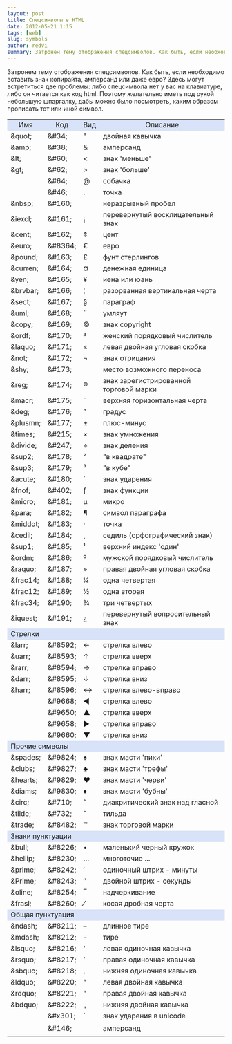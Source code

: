 ```yaml
---
layout: post
title: Спецсимволы в HTML
date: 2012-05-21 1:15
tags: [web]
slug: symbols
author: redVi
summary: Затронем тему отображения спецсимволов. Как быть, если необходимо вставить знак копирайта, амперсанд или даже евро?
---
```


Затронем тему отображения спецсимволов. Как быть, если необходимо вставить знак копирайта, амперсанд или даже евро? Здесь могут встретиться две проблемы: либо спецсимвола нет у вас на клавиатуре, либо он читается как код html. Поэтому желательно иметь под рукой небольшую шпаргалку, дабы можно было посмотреть, каким образом прописать тот или иной символ.

<table border="0" cellpadding="3" cellspacing="1">
  <tbody>
<tr bgcolor="#d8e2f8" colspan="4">
      <td align="center">Имя</td>
      <td align="center">Код</td>
      <td align="center">Вид</td>
      <td align="center">Описание</td>
    </tr>
<tr>
      <td>&amp;quot;</td>
      <td>&amp;#34;</td>
      <td>"</td>
      <td>двойная кавычка</td>
    </tr>
<tr>
      <td>&amp;amp;</td>
      <td>&amp;#38;</td>
      <td>&amp;</td>
      <td>амперсанд</td>
    </tr>
<tr>
      <td>&amp;lt;</td>
      <td>&amp;#60;</td>
      <td>&lt;</td>
      <td>знак 'меньше'</td>
    </tr>
<tr>
      <td>&amp;gt;</td>
      <td>&amp;#62;</td>
      <td>&gt;</td>
      <td>знак 'больше'</td>
    </tr>
<tr>
      <td></td>
      <td>&amp;#64;</td>
      <td>@</td>
      <td>собачка</td>
    </tr>
<tr>
      <td></td>
      <td>&amp;#46;</td>
      <td>.</td>
      <td>точка</td>
    </tr>
<tr>
      <td>&amp;nbsp;</td>
      <td>&amp;#160;</td>
      <td></td>
      <td>неразрывный пробел</td>
    </tr>
<tr>
      <td>&amp;iexcl;</td>
      <td>&amp;#161;</td>
      <td>¡</td>
      <td>перевернутый восклицательный знак</td>
    </tr>
<tr>
      <td>&amp;cent;</td>
      <td>&amp;#162;</td>
      <td>¢</td>
      <td>цент</td>
    </tr>
<tr>
      <td>&amp;euro;</td>
      <td>&amp;#8364;</td>
      <td>€</td>
      <td>евро</td>
    </tr>
<tr>
      <td>&amp;pound;</td>
      <td>&amp;#163;</td>
      <td>£</td>
      <td>фунт стерлингов</td>
    </tr>
<tr>
      <td>&amp;curren;</td>
      <td>&amp;#164;</td>
      <td>¤</td>
      <td>денежная единица</td>
    </tr>
<tr>
      <td>&amp;yen;</td>
      <td>&amp;#165;</td>
      <td>¥</td>
      <td>иена или юань</td>
    </tr>
<tr>
      <td>&amp;brvbar;</td>
      <td>&amp;#166;</td>
      <td>¦</td>
      <td>разорванная вертикальная черта</td>
    </tr>
<tr>
      <td>&amp;sect;</td>
      <td>&amp;#167;</td>
      <td>§</td>
      <td>параграф</td>
    </tr>
<tr>
      <td>&amp;uml;</td>
      <td>&amp;#168;</td>
      <td>¨</td>
      <td>умляут</td>
    </tr>
<tr>
      <td>&amp;copy;</td>
      <td>&amp;#169;</td>
      <td>©</td>
      <td>знак copyright</td>
    </tr>
<tr>
      <td>&amp;ordf;</td>
      <td>&amp;#170;</td>
      <td>ª</td>
      <td>женский порядковый числитель</td>
    </tr>
<tr>
      <td>&amp;laquo;</td>
      <td>&amp;#171;</td>
      <td>«</td>
      <td>левая двойная угловая скобка</td>
    </tr>
<tr>
      <td>&amp;not;</td>
      <td>&amp;#172;</td>
      <td>¬</td>
      <td>знак отрицания</td>
    </tr>
<tr>
      <td>&amp;shy;</td>
      <td>&amp;#173;</td>
      <td></td>
      <td>место возможного переноса</td>
    </tr>
<tr>
      <td>&amp;reg;</td>
      <td>&amp;#174;</td>
      <td>®</td>
      <td>знак зарегистрированной торговой марки</td>
    </tr>
<tr>
      <td>&amp;macr;</td>
      <td>&amp;#175;</td>
      <td>¯</td>
      <td>верхняя горизонтальная черта</td>
    </tr>
<tr>
      <td>&amp;deg;</td>
      <td>&amp;#176;</td>
      <td>°</td>
      <td>градус</td>
    </tr>
<tr>
      <td>&amp;plusmn;</td>
      <td>&amp;#177;</td>
      <td>±</td>
      <td>плюс-минус</td>
    </tr>
<tr>
      <td>&amp;times;</td>
      <td>&amp;#215;</td>
      <td>×</td>
      <td>знак умножения</td>
    </tr>
<tr>
      <td>&amp;divide;</td>
      <td>&amp;#247;</td>
      <td>÷</td>
      <td>знак деления</td>
    </tr>
<tr>
      <td>&amp;sup2;</td>
      <td>&amp;#178;</td>
      <td>²</td>
      <td>"в квадрате"</td>
    </tr>
<tr>
      <td>&amp;sup3;</td>
      <td>&amp;#179;</td>
      <td>³</td>
      <td>"в кубе"</td>
    </tr>
<tr>
      <td>&amp;acute;</td>
      <td>&amp;#180;</td>
      <td>´</td>
      <td>знак ударения</td>
    </tr>
<tr>
      <td>&amp;fnof;</td>
      <td>&amp;#402;</td>
      <td>ƒ</td>
      <td>знак функции</td>
    </tr>
<tr>
      <td>&amp;micro;</td>
      <td>&amp;#181;</td>
      <td>µ</td>
      <td>микро</td>
    </tr>
<tr>
      <td>&amp;para;</td>
      <td>&amp;#182;</td>
      <td>¶</td>
      <td>символ параграфа</td>
    </tr>
<tr>
      <td>&amp;middot;</td>
      <td>&amp;#183;</td>
      <td>·</td>
      <td>точка</td>
    </tr>
<tr>
      <td>&amp;cedil;</td>
      <td>&amp;#184;</td>
      <td>¸</td>
      <td>седиль (орфографический знак)</td>
    </tr>
<tr>
      <td>&amp;sup1;</td>
      <td>&amp;#185;</td>
      <td>¹</td>
      <td>верхний индекс 'один'</td>
    </tr>
<tr>
      <td>&amp;ordm;</td>
      <td>&amp;#186;</td>
      <td>º</td>
      <td>мужской порядковый числитель</td>
    </tr>
<tr>
      <td>&amp;raquo;</td>
      <td>&amp;#187;</td>
      <td>»</td>
      <td>правая двойная угловая скобка</td>
    </tr>
<tr>
      <td>&amp;frac14;</td>
      <td>&amp;#188;</td>
      <td>¼</td>
      <td>одна четвертая</td>
    </tr>
<tr>
      <td>&amp;frac12;</td>
      <td>&amp;#189;</td>
      <td>½</td>
      <td>одна вторая</td>
    </tr>
<tr>
      <td>&amp;frac34;</td>
      <td>&amp;#190;</td>
      <td>¾</td>
      <td>три четвертых</td>
    </tr>
<tr>
      <td>&amp;iquest;</td>
      <td>&amp;#191;</td>
      <td>¿</td>
      <td>перевернутый вопросительный знак</td>
    </tr>
<tr>
      <td bgcolor="#d8e2f8" colspan="4">Стрелки</td>
    </tr>
<tr>
      <td>&amp;larr;</td>
      <td>&amp;#8592;</td>
      <td>←</td>
      <td>стрелка влево</td>
    </tr>
<tr>
      <td>&amp;uarr;</td>
      <td>&amp;#8593;</td>
      <td>↑</td>
      <td>стрелка вверх</td>
    </tr>
<tr>
      <td>&amp;rarr;</td>
      <td>&amp;#8594;</td>
      <td>→</td>
      <td>стрелка вправо</td>
    </tr>
<tr>
      <td>&amp;darr;</td>
      <td>&amp;#8595;</td>
      <td>↓</td>
      <td>стрелка вниз</td>
    </tr>
<tr>
      <td>&amp;harr;</td>
      <td>&amp;#8596;</td>
      <td>↔</td>
      <td>стрелка влево-вправо</td>
    </tr>
<tr>
      <td></td>
      <td>&amp;#9668;</td>
      <td>◄</td>
      <td>стрелка влево</td>
    </tr>
<tr>
      <td></td>
      <td>&amp;#9650;</td>
      <td>▲</td>
      <td>стрелка вверх</td>
    </tr>
<tr>
      <td></td>
      <td>&amp;#9658;</td>
      <td>►</td>
      <td>стрелка вправо</td>
    </tr>
<tr>
      <td></td>
      <td>&amp;#9660;</td>
      <td>▼</td>
      <td>стрелка вниз</td>
    </tr>
<tr>
      <td bgcolor="#d8e2f8" colspan="4">Прочие символы</td>
    </tr>
<tr>
      <td>&amp;spades;</td>
      <td>&amp;#9824;</td>
      <td>♠</td>
      <td>знак масти 'пики'</td>
    </tr>
<tr>
      <td>&amp;clubs;</td>
      <td>&amp;#9827;</td>
      <td>♣</td>
      <td>знак масти 'трефы'</td>
    </tr>
<tr>
      <td>&amp;hearts;</td>
      <td>&amp;#9829;</td>
      <td>♥</td>
      <td>знак масти 'черви'</td>
    </tr>
<tr>
      <td>&amp;diams;</td>
      <td>&amp;#9830;</td>
      <td>♦</td>
      <td>знак масти 'бубны'</td>
    </tr>
<tr>
      <td>&amp;circ;</td>
      <td>&amp;#710;</td>
      <td>ˆ</td>
      <td>диакритический знак над гласной</td>
    </tr>
<tr>
      <td>&amp;tilde;</td>
      <td>&amp;#732;</td>
      <td>˜</td>
      <td>тильда</td>
    </tr>
<tr>
      <td>&amp;trade;</td>
      <td>&amp;#8482;</td>
      <td>™</td>
      <td>знак торговой марки</td>
    </tr>
<tr>
      <td bgcolor="#d8e2f8" colspan="4">Знаки пунктуации</td>
    </tr>
<tr>
      <td>&amp;bull;</td>
      <td>&amp;#8226;</td>
      <td>•</td>
      <td>маленький черный кружок</td>
    </tr>
<tr>
      <td>&amp;hellip;</td>
      <td>&amp;#8230;</td>
      <td>…</td>
      <td>многоточие ...</td>
    </tr>
<tr>
      <td>&amp;prime;</td>
      <td>&amp;#8242;</td>
      <td>′</td>
      <td>одиночный штрих - минуты</td>
    </tr>
<tr>
      <td>&amp;Prime;</td>
      <td>&amp;#8243;</td>
      <td>″</td>
      <td>двойной штрих - секунды</td>
    </tr>
<tr>
      <td>&amp;oline;</td>
      <td>&amp;#8254;</td>
      <td>‾</td>
      <td>надчеркивание</td>
    </tr>
<tr>
      <td>&amp;frasl;</td>
      <td>&amp;#8260;</td>
      <td>⁄</td>
      <td>косая дробная черта</td>
    </tr>
<tr>
      <td bgcolor="#d8e2f8" colspan="4">Общая пунктуация</td>
    </tr>
<tr>
      <td>&amp;ndash;</td>
      <td>&amp;#8211;</td>
      <td>–</td>
      <td>длинное тире</td>
    </tr>
<tr>
      <td>&amp;mdash;</td>
      <td>&amp;#8212;</td>
      <td>-</td>
      <td>тире</td>
    </tr>
<tr>
      <td>&amp;lsquo;</td>
      <td>&amp;#8216;</td>
      <td>‘</td>
      <td>левая одиночная кавычка</td>
    </tr>
<tr>
      <td>&amp;rsquo;</td>
      <td>&amp;#8217;</td>
      <td>’</td>
      <td>правая одиночная кавычка</td>
    </tr>
<tr>
      <td>&amp;sbquo;</td>
      <td>&amp;#8218;</td>
      <td>‚</td>
      <td>нижняя одиночная кавычка</td>
    </tr>
<tr>
      <td>&amp;ldquo;</td>
      <td>&amp;#8220;</td>
      <td>“</td>
      <td>левая двойная кавычка</td>
    </tr>
<tr>
      <td>&amp;rdquo;</td>
      <td>&amp;#8221;</td>
      <td>”</td>
      <td>правая двойная кавычка</td>
    </tr>
<tr>
      <td>&amp;bdquo;</td>
      <td>&amp;#8222;</td>
      <td>„</td>
      <td>нижняя двойная кавычка</td>
    </tr>
<tr>
      <td></td>
      <td>&amp;#x301;</td>
      <td>́</td>
      <td>знак ударения в unicode</td>
</tr>
<tr>
      <td></td>
      <td>&amp;#146;</td>
      <td></td>
      <td>амперсанд</td>
</tr>
</tbody>
</table>

